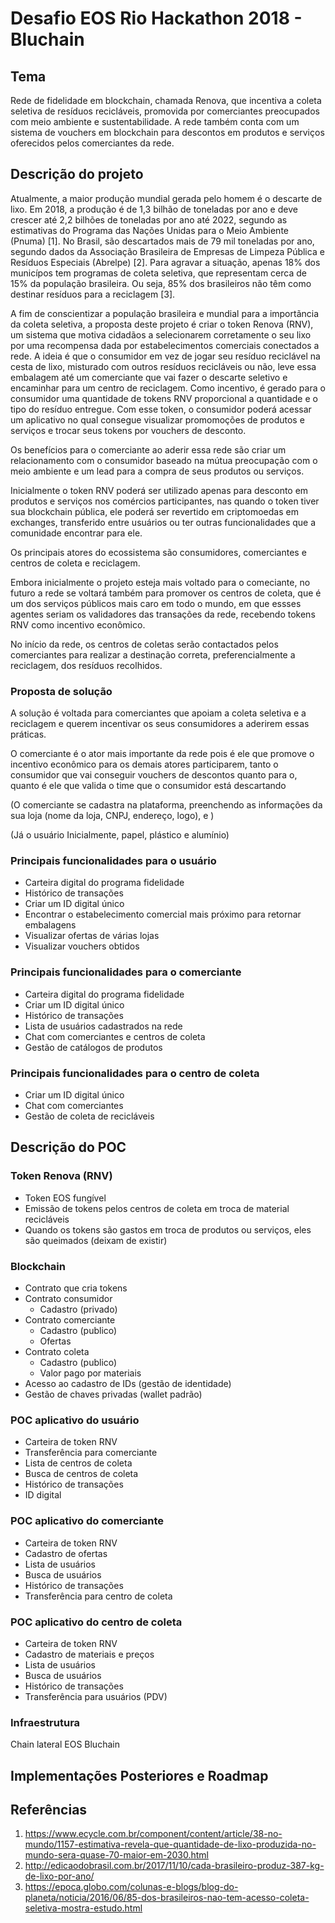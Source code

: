 # Desafio EOS Rio Hackathon 2018 - Bluchain

## Tema
Rede de fidelidade em blockchain, chamada Renova, que incentiva a coleta seletiva de resíduos recicláveis, promovida por comerciantes preocupados com meio ambiente e sustentabilidade. A rede também conta com um sistema de vouchers em blockchain para descontos em produtos e serviços oferecidos pelos comerciantes da rede.

## Descrição do projeto

Atualmente, a maior produção mundial gerada pelo homem é o descarte de lixo. Em 2018, a produção é de 1,3 bilhão de toneladas por ano e deve crescer até 2,2 bilhões de toneladas por ano até 2022, segundo as estimativas do Programa das Nações Unidas para o Meio Ambiente (Pnuma) [1]. No Brasil, são descartados mais de 79 mil toneladas por ano, segundo dados da  Associação Brasileira de Empresas de Limpeza Pública e Resíduos Especiais (Abrelpe) [2]. Para agravar a situação, apenas 18% dos municípos tem programas de coleta seletiva, que representam cerca de 15% da população brasileira. Ou seja, 85% dos brasileiros não têm como destinar resíduos para a reciclagem [3].

A fim de conscientizar a população brasileira e mundial para a importãncia da coleta seletiva, a proposta deste projeto é criar o token Renova (RNV), um sistema que motiva cidadãos a selecionarem corretamente o seu lixo por uma recompensa dada por estabelecimentos comerciais conectados a rede. A ideia é que o consumidor em vez de jogar seu resíduo reciclável na cesta de lixo, misturado com outros resíduos recicláveis ou não, leve essa embalagem até um comerciante que vai fazer o descarte seletivo e encaminhar para um centro de reciclagem. Como incentivo, é gerado para o consumidor uma quantidade de tokens RNV proporcional a quantidade e o tipo do resíduo entregue. Com esse token, o consumidor poderá acessar um aplicativo no qual consegue visualizar promomoções de produtos e serviços e trocar seus tokens por vouchers de desconto.

Os benefícios para o comerciante ao aderir essa rede são criar um relacionamento com o consumidor baseado na mútua preocupação com o meio ambiente e um lead para a compra de seus produtos ou serviços.

Inicialmente o token RNV poderá ser utilizado apenas para desconto em produtos e serviços nos comércios participantes, nas quando o token tiver sua blockchain pública, ele poderá ser revertido em criptomoedas em exchanges, transferido entre usuários ou ter outras funcionalidades que a comunidade encontrar para ele.

Os principais atores do ecossistema são consumidores, comerciantes e centros de coleta e reciclagem.

Embora inicialmente o projeto esteja mais voltado para o comeciante, no futuro a rede se voltará também para promover os centros de coleta, que é um dos serviços públicos mais caro em todo o mundo, em que essses agentes seriam os validadores das transações da rede, recebendo tokens RNV como incentivo econômico.

No início da rede, os centros de coletas serão contactados pelos comerciantes para realizar a destinação correta, preferencialmente a reciclagem, dos resíduos recolhidos.

### Proposta de solução

A solução é voltada para comerciantes que apoiam a coleta seletiva e a reciclagem e querem incentivar os seus consumidores a aderirem essas práticas.

O comerciante é o ator mais importante da rede pois é ele que promove o incentivo econômico para os demais atores participarem, tanto o consumidor que vai conseguir vouchers de descontos quanto para o, quanto é ele que valida o time que o consumidor está descartando

(O comerciante se cadastra na plataforma, preenchendo as informações da sua loja (nome da loja, CNPJ, endereço, logo), e )

(Já o usuário
Inicialmente, papel, plástico e alumínio)

### Principais funcionalidades para o usuário

- Carteira digital do programa fidelidade
- Histórico de transações
- Criar um ID digital único
- Encontrar o estabelecimento comercial mais próximo para retornar embalagens
- Visualizar ofertas de várias lojas
- Visualizar vouchers obtidos

### Principais funcionalidades para o comerciante

- Carteira digital do programa fidelidade
- Criar um ID digital único
- Histórico de transações
- Lista de usuários cadastrados na rede
- Chat com comerciantes e centros de coleta
- Gestão de catálogos de produtos

### Principais funcionalidades para o centro de coleta

- Criar um ID digital único
- Chat com comerciantes
- Gestão de coleta de recicláveis

## Descrição do POC

### Token Renova (RNV)

- Token EOS fungível
- Emissão de tokens pelos centros de coleta em troca de material recicláveis
- Quando os tokens são gastos em troca de produtos ou serviços, eles são queimados (deixam de existir)

### Blockchain

- Contrato que cria tokens
- Contrato consumidor
  - Cadastro (privado)
- Contrato comerciante
  - Cadastro (publico)
  - Ofertas
- Contrato coleta
  - Cadastro (publico)
  - Valor pago por materiais
- Acesso ao cadastro de IDs (gestão de identidade)
- Gestão de chaves privadas (wallet padrão)

### POC aplicativo do usuário

- Carteira de token RNV
- Transferência para comerciante
- Lista de centros de coleta
- Busca de centros de coleta
- Histórico de transações
- ID digital

### POC aplicativo do comerciante

- Carteira de token RNV
- Cadastro de ofertas
- Lista de usuários
- Busca de usuários
- Histórico de transações
- Transferência para centro de coleta

### POC aplicativo do centro de coleta

- Carteira de token RNV
- Cadastro de materiais e preços
- Lista de usuários
- Busca de usuários
- Histórico de transações
- Transferência para usuários (PDV)

### Infraestrutura

Chain lateral EOS Bluchain

## Implementações Posteriores e Roadmap

## Referências
1. https://www.ecycle.com.br/component/content/article/38-no-mundo/1157-estimativa-revela-que-quantidade-de-lixo-produzida-no-mundo-sera-quase-70-maior-em-2030.html
1. http://edicaodobrasil.com.br/2017/11/10/cada-brasileiro-produz-387-kg-de-lixo-por-ano/
1. https://epoca.globo.com/colunas-e-blogs/blog-do-planeta/noticia/2016/06/85-dos-brasileiros-nao-tem-acesso-coleta-seletiva-mostra-estudo.html
